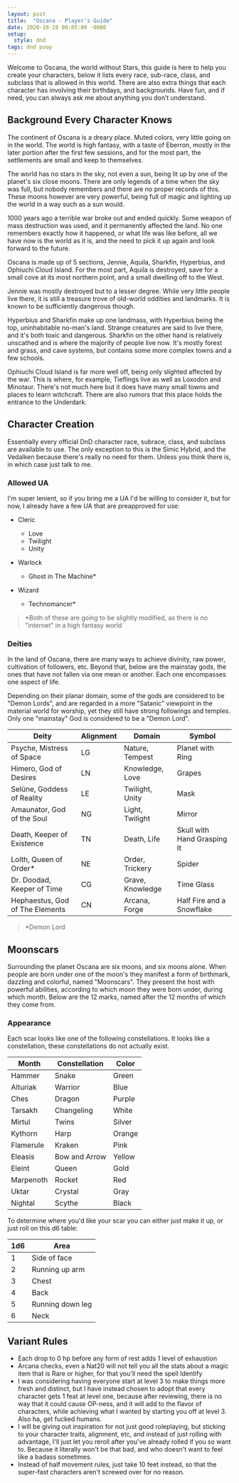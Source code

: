```yaml
---
layout: post
title:  "Oscana - Player's Guide"
date: 2020-10-28 00:05:00 -0800
setup:
  style: dnd
tags: dnd poop
---
```


Welcome to Oscana, the world without Stars, this guide is here to help you create your characters, below it lists every race, sub-race, class, and subclass that is allowed in this world. There are also extra things that each character has involving their birthdays, and backgrounds. Have fun, and if need, you can always ask me about anything you don’t understand.

## Background Every Character Knows

The continent of Oscana is a dreary place. Muted colors, very little going on in the world. The world is high fantasy, with a taste of Eberron, mostly in the later portion after the first few sessions, and for the most part, the settlements are small and keep to themselves.

The world has no stars in the sky, not even a sun, being lit up by one of the planet's six close moons. There are only legends of a time when the sky was full, but nobody remembers and there are no proper records of this. These moons however are very powerful, being full of magic and lighting up the world in a way such as a sun would.

1000 years ago a terrible war broke out and ended quickly. Some weapon of mass destruction was used, and it permanently affected the land. No one remembers exactly how it happened, or what life was like before, all we have now is the world as it is, and the need to pick it up again and look forward to the future.

Oscana is made up of 5 sections, Jennie, Aquila, Sharkfin, Hyperbius, and Ophiuchi Cloud Island. For the most part, Aquila is destroyed, save for a small cove at its most northern point, and a small dwelling off to the West.

Jennie was mostly destroyed but to a lesser degree. While very little people live there, it is still a treasure trove of old-world oddities and landmarks. It is known to be sufficiently dangerous though.

Hyperbius and Sharkfin make up one landmass, with Hyperbius being the top, uninhabitable no-man's land. Strange creatures are said to live there, and it's both toxic and dangerous. Sharkfin on the other hand is relatively unscathed and is where the majority of people live now. It's mostly forest and grass, and cave systems, but contains some more complex towns and a few schools.

Ophiuchi Cloud Island is far more well off, being only slighted affected by the war. This is where, for example, Tieflings live as well as Loxodon and Minotaur. There's not much here but it does have many small towns and places to learn witchcraft. There are also rumors that this place holds the entrance to the Underdark.

## Character Creation

Essentially every official DnD character race, subrace, class, and subclass are available to use. The only exception to this is the Simic Hybrid, and the Vedalken because there's really no need for them. Unless you think there is, in which case just talk to me.

### Allowed UA

I'm super lenient, so if you bring me a UA I'd be willing to consider it, but for now, I already have a few UA that are preapproved for use:

- Cleric

  - Love
  - Twilight
  - Unity

- Warlock

  - Ghost in The Machine*

- Wizard

  - Technomancer*

> *Both of these are going to be slightly modified, as there is no "internet" in a high fantasy world

### Deities

In the land of Oscana, there are many ways to achieve divinity, raw power, cultivation of followers, etc. Beyond that, below are the mainstay gods, the ones that have not fallen via one mean or another. Each one encompasses one aspect of life.

Depending on their planar domain, some of the gods are considered to be "Demon Lords", and are regarded in a more "Satanic" viewpoint in the material world for worship, yet they still have strong followings and temples. Only one "mainstay" God is considered to be a "Demon Lord".

| Deity                           | Alignment | Domain           | Symbol                      |
| ------------------------------- | --------- | ---------------- | --------------------------- |
| Psyche, Mistress of Space       | LG        | Nature, Tempest  | Planet with Ring            |
| Himero, God of Desires          | LN        | Knowledge, Love  | Grapes                      |
| Selûne, Goddess of Reality      | LE        | Twilight, Unity  | Mask                        |
| Amaunator, God of the Soul      | NG        | Light, Twilight  | Mirror                      |
| Death, Keeper of Existence      | TN        | Death, Life      | Skull with Hand Grasping It |
| Lolth, Queen of Order*          | NE        | Order, Trickery  | Spider                      |
| Dr. Doodad, Keeper of Time      | CG        | Grave, Knowledge | Time Glass                  |
| Hephaestus, God of The Elements | CN        | Arcana, Forge    | Half Fire and a Snowflake   |

> *Demon Lord

## Moonscars

Surrounding the planet Oscana are six moons, and six moons alone. When people are born under one of the moon's they manifest a form of birthmark, dazzling and colorful, named "Moonscars". They present the host with powerful abilities, according to which moon they were born under, during which month. Below are the 12 marks, named after the 12 months of which they come from.

### Appearance

Each scar looks like one of the following constellations. It looks like a constellation, these constellations do not actually exist.

| Month     | Constellation | Color  |
| --------- | ------------- | ------ |
| Hammer    | Snake         | Green  |
| Alturiak  | Warrior       | Blue   |
| Ches      | Dragon        | Purple |
| Tarsakh   | Changeling    | White  |
| Mirtul    | Twins         | Silver |
| Kythorn   | Harp          | Orange |
| Flamerule | Kraken        | Pink   |
| Eleasis   | Bow and Arrow | Yellow |
| Eleint    | Queen         | Gold   |
| Marpenoth | Rocket        | Red    |
| Uktar     | Crystal       | Gray   |
| Nightal   | Scythe        | Black  |

To determine where you'd like your scar you can either just make it up, or just roll on this d6 table:

| 1d6  | Area             |
| ---- | ---------------- |
| 1    | Side of face     |
| 2    | Running up arm   |
| 3    | Chest            |
| 4    | Back             |
| 5    | Running down leg |
| 6    | Neck             |

## Variant Rules

- Each drop to 0 hp before any form of rest adds 1 level of exhaustion
- Arcana checks, even a Nat20 will not tell you all the stats about a magic item that is Rare or higher, for that you'll need the spell Identify
- I was considering having everyone start at level 3 to make things more fresh and distinct, but I have instead chosen to adopt that every character gets 1 feat at level one, because after reviewing, there is no way that it could cause OP-ness, and it will add to the flavor of characters, while achieving what I wanted by starting you off at level 3. Also ha, get fucked humans.
- I will be giving out inspiration for not just good roleplaying, but sticking to your character traits, alignment, etc, and instead of just rolling with advantage, I'll just let you reroll after you've already rolled if you so want to. Because it literally won't be that bad, and who doesn't want to feel like a badass sometimes.
- Instead of half movement rules, just take 10 feet instead, so that the super-fast characters aren't screwed over for no reason.
